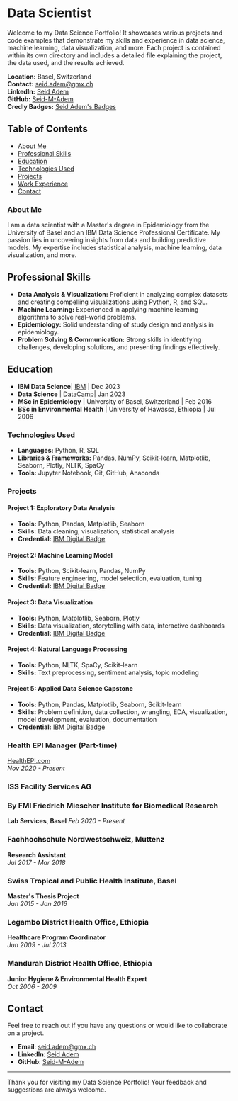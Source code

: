 # Data Scientist

Welcome to my Data Science Portfolio! It showcases various projects and code examples that demonstrate my skills and experience in data science, machine learning, data visualization, and more. Each project is contained within its own directory and includes a detailed file explaining the project, the data used, and the results achieved.

**Location:** Basel, Switzerland  
**Contact:** [seid.adem@gmx.ch](mailto:seid.adem@gmx.ch)  
**LinkedIn:** [Seid Adem](https://www.linkedin.com/in/seid-adem/)  
**GitHub:** [Seid-M-Adem](https://github.com/Seid-M-Adem)  
**Credly Badges:** [Seid Adem's Badges](https://www.credly.com/users/seid-adem.78176190/badges)

## Table of Contents
- [About Me](#about-me)
- [Professional Skills](#professional-skills)
- [Education](#education)
- [Technologies Used](#technologies-used)
- [Projects](#projects)
- [Work Experience](#work-experience)
- [Contact](#contact)

### About Me

I am a data scientist with a Master's degree in Epidemiology from the University of Basel and an IBM Data Science Professional Certificate. My passion lies in uncovering insights from data and building predictive models. My expertise includes statistical analysis, machine learning, data visualization, and more.

## Professional Skills

- **Data Analysis & Visualization:** Proficient in analyzing complex datasets and creating compelling visualizations using Python, R, and SQL.
- **Machine Learning:** Experienced in applying machine learning algorithms to solve real-world problems.
- **Epidemiology:** Solid understanding of study design and analysis in epidemiology.
- **Problem Solving & Communication:** Strong skills in identifying challenges, developing solutions, and presenting findings effectively.


## Education

- **IBM Data Science**| [IBM](https://www.coursera.org/account/accomplishments/professional-cert/A4BUQYZQD36M) | Dec 2023
- **Data Science**    | [DataCamp](https://www.datacamp.com/statement-of-accomplishment/track/9a367564a4c3e722a846c7a477888972ebe75033?raw=1)| Jan 2023
- **MSc in Epidemiology** | University of Basel, Switzerland | Feb 2016
- **BSc in Environmental Health** | University of Hawassa, Ethiopia | Jul 2006

### Technologies Used

- **Languages:** Python, R, SQL
- **Libraries & Frameworks:** Pandas, NumPy, Scikit-learn, Matplotlib, Seaborn, Plotly, NLTK, SpaCy
- **Tools:** Jupyter Notebook, Git, GitHub, Anaconda

### Projects

#### Project 1: Exploratory Data Analysis
- **Tools:** Python, Pandas, Matplotlib, Seaborn
- **Skills:** Data cleaning, visualization, statistical analysis
- **Credential:** [IBM Digital Badge](https://www.credly.com/badges/913c02a1-2fd1-4db2-a259-4518716450a1)

#### Project 2: Machine Learning Model
- **Tools:** Python, Scikit-learn, Pandas, NumPy
- **Skills:** Feature engineering, model selection, evaluation, tuning
- **Credential:** [IBM Digital Badge](https://www.credly.com/badges/5ffb98ea-e298-4d2a-b145-90efdbf8c062)

#### Project 3: Data Visualization
- **Tools:** Python, Matplotlib, Seaborn, Plotly
- **Skills:** Data visualization, storytelling with data, interactive dashboards
- **Credential:** [IBM Digital Badge](https://www.credly.com/badges/a4dee89f-ca5e-4b04-8398-4d2f5e7ee042)

#### Project 4: Natural Language Processing
- **Tools:** Python, NLTK, SpaCy, Scikit-learn
- **Skills:** Text preprocessing, sentiment analysis, topic modeling

#### Project 5: Applied Data Science Capstone
- **Tools:** Python, Pandas, Matplotlib, Seaborn, Scikit-learn
- **Skills:** Problem definition, data collection, wrangling, EDA, visualization, model development, evaluation, documentation
- **Credential:** [IBM Digital Badge](https://www.credly.com/badges/99abc1d5-c727-4409-ab23-33312e849789)

### Health EPI Manager (Part-time)
[HealthEPI.com](https://healthepi.com)  
_Nov 2020 - Present_

### ISS Facility Services AG
### By FMI Friedrich Miescher Institute for Biomedical Research
**Lab Services**, **Basel**
_Feb 2020 - Present_

### Fachhochschule Nordwestschweiz, Muttenz
**Research Assistant**  
_Jul 2017 - Mar 2018_

### Swiss Tropical and Public Health Institute, Basel
**Master's Thesis Project**  
_Jan 2015 - Jan 2016_

### Legambo District Health Office, Ethiopia
**Healthcare Program Coordinator**  
_Jun 2009 - Jul 2013_

### Mandurah District Health Office, Ethiopia
**Junior Hygiene & Environmental Health Expert**  
_Oct 2006 - 2009_



## Contact

Feel free to reach out if you have any questions or would like to collaborate on a project.

- **Email**: [seid.adem@gmx.ch](mailto:seid.adem@gmx.ch)
- **LinkedIn**: [Seid Adem](https://www.linkedin.com/in/seid-adem/)
- **GitHub**: [Seid-M-Adem](https://github.com/Seid-M-Adem)

---

Thank you for visiting my Data Science Portfolio! Your feedback and suggestions are always welcome.
